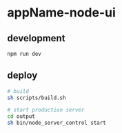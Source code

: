 # __appName__-node-ui

## development

```bash
npm run dev
```

## deploy

```bash
# build
sh scripts/build.sh

# start production server
cd output
sh bin/node_server_control start
```